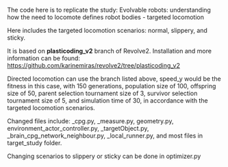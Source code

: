 The code here is to replicate the study:
Evolvable robots: understanding how the need to locomote defines robot bodies - targeted locomotion

Here includes the targeted locomotion scenarios: normal, slippery, and sticky.

It is based on **plasticoding_v2** branch of Revolve2.
Installation and more information can be found:
https://github.com/karinemiras/revolve2/tree/plasticoding_v2

Directed locomotion can use the branch listed above, speed_y would be the fitness in this case, with 150 generations, population size of 100, offspring size of 50, parent selection tournament size of 3, survivor selection tournament size of 5, and simulation time of 30, in accordance with the targeted locomotion scenarios.

Changed files include: _cpg.py, _measure.py, geometry.py, environment_actor_controller.py, _targetObject.py, _brain_cpg_network_neighbour.py, _local_runner.py, and most files in target_study folder.

Changing scenarios to slippery or sticky can be done in optimizer.py

